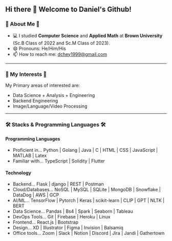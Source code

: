 ## Hi there 👋 Welcome to Daniel's Github!

### 📖 About Me 📖
- 💻 I studied **Computer Science** and **Applied Math** at **Brown University** (Sc.B Class of 2022 and Sc.M Class of 2023).
- 😄 Pronouns: He/Him/His
- 📫 How to reach me: dchey1999@gmail.com
---
### 🌱 My Interests 🌱
My Primary areas of interested are:
- Data Science + Analysis + Engineering
- Backend Engineering
- Image/Language/Video Processing
---
### 🛠 Stacks & Programming Languages 🛠
#### Programming Languages
- Proficient in... Python | Golang | Java | C | HTML | CSS | JavaScript | MATLAB | Latex
- Familiar with... TypeScript | Solidity | Flutter

#### Technology
- Backend... Flask | django | REST | Postman
- Cloud/Databases... NoSQL | MySQL | SQLite | MongoDB | Snowflake | DataDog | AWS | GCP
- AI/ML... TensorFlow | Pytorch | Keras | scikit-learn | CLIP | GPT | NLTK | BERT
- Data Science... Pandas | Bs4 | Spark | Seaborn | Tableau
- DevOps Tools... Git | Firebase | Heroku | Linux
- Frontend... React.js | Bootstrap
- Design... XD | Illustrator | Figma | Invision | Balsamiq
- Office tools... Zoom | Slack |  Notion | Discord | Jira | Jandi | Gathertown
